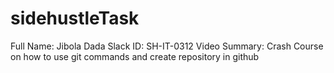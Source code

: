 # sidehustleTask

Full Name: Jibola Dada
Slack ID: SH-IT-0312
Video Summary:
  Crash Course on how to use git commands and create repository in github
